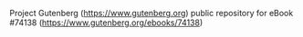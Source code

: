Project Gutenberg (https://www.gutenberg.org) public repository for eBook #74138 (https://www.gutenberg.org/ebooks/74138)
